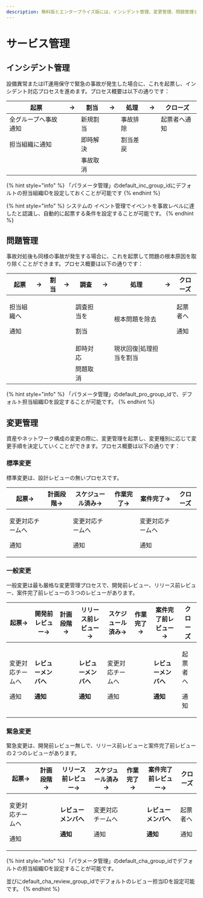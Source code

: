 ```yaml
---
description: 無料版とエンタープライズ版には、インシデント管理、変更管理、問題管理といった3つの組み込みアプリケーションが含まれています。
---
```


# サービス管理

## インシデント管理

設備異常またはIT運用保守で緊急の事故が発生した場合に、これを起票し、インシデント対応プロセスを進めます。プロセス概要は以下の通りです：

| 起票         | → | 割当   | → | 処理   | → | クローズ   |
| ---------- | - | ---- | - | ---- | - | ------ |
| 全グループへ事故通知 |   | 新規割当 |   | 事故排除 |   | 起票者へ通知 |
| 担当組織に通知    |   | 即時解決 |   | 割当差戻 |   |        |
|            |   | 事故取消 |   |      |   |        |

{% hint style="info" %}
「パラメータ管理」のdefault\_inc\_group\_idにデフォルトの担当組織IDを設定しておくことが可能です
{% endhint %}

{% hint style="info" %}
システムの イベント管理でイベントを事故レベルに達したと認識し、自動的に起票する条件を設定することが可能です。
{% endhint %}

## 問題管理

事故対処後も同様の事故が発生する場合に、これを起票して問題の根本原因を取り除くことができます。プロセス概要は以下の通りです：

| 起票                    | → | 割当 | → | 調査                    | → | 処理            | → | クローズ                 |
| --------------------- | - | -- | - | --------------------- | - | ------------- | - | -------------------- |
| <p>担当組織へ</p><p>通知</p> |   |    |   | <p>調査担当を</p><p>割当</p> |   | 根本問題を除去       |   | <p>起票者へ</p><p>通知</p> |
|                       |   |    |   | 即時対応                  |   | 現状回復\|処理担当を割当 |   |                      |
|                       |   |    |   | 問題取消                  |   |               |   |                      |

{% hint style="info" %}
「パラメータ管理」のdefault\_pro\_group\_idで、デフォルト担当組織IDを設定することが可能です。
{% endhint %}

## 変更管理

資産やネットワーク構成の変更の際に、変更管理を起票し、変更種別に応じて変更手順を決定していくことができます。プロセス概要は以下の通りです：

### 標準変更

標準変更は、設計レビューの無いプロセスです。

| 起票→                      | 計画段階→ | スケジュール済み→                | 作業完了→ | 案件完了→                    | クローズ |
| ------------------------ | ----- | ------------------------ | ----- | ------------------------ | ---- |
| <p>変更対応チームへ</p><p>通知</p> |       | <p>変更対応チームへ</p><p>通知</p> |       | <p>変更対応チームへ</p><p>通知</p> |      |

### 一般変更

一般変更は最も厳格な変更管理プロセスで、開発前レビュー、リリース前レビュー、案件完了前レビューの３つのレビューがあります。

| 起票→                      | 開発前レビュー→                                                   | 計画段階→ | リリース前レビュー→                                                 | スケジュール済み→                | 作業完了→ | 案件完了前レビュー→                                                 | クローズ                 |
| ------------------------ | ---------------------------------------------------------- | ----- | ---------------------------------------------------------- | ------------------------ | ----- | ---------------------------------------------------------- | -------------------- |
| <p>変更対応チームへ</p><p>通知</p> | <p><strong>レビューメンバへ</strong></p><p><strong>通知</strong></p> |       | <p><strong>レビューメンバへ</strong></p><p><strong>通知</strong></p> | <p>変更対応チームへ</p><p>通知</p> |       | <p><strong>レビューメンバへ</strong></p><p><strong>通知</strong></p> | <p>起票者へ</p><p>通知</p> |

### 緊急変更

緊急変更は、開発前レビュー無しで、リリース前レビューと案件完了前レビューの２つのレビューがあります。

| 起票→                      | 計画段階→ | リリース前レビュー→                                                 | スケジュール済み→                | 作業完了→ | 案件完了前レビュー→                                                 | クローズ                 |
| ------------------------ | ----- | ---------------------------------------------------------- | ------------------------ | ----- | ---------------------------------------------------------- | -------------------- |
| <p>変更対応チームへ</p><p>通知</p> |       | <p><strong>レビューメンバへ</strong></p><p><strong>通知</strong></p> | <p>変更対応チームへ</p><p>通知</p> |       | <p><strong>レビューメンバへ</strong></p><p><strong>通知</strong></p> | <p>起票者へ</p><p>通知</p> |

{% hint style="info" %}
「パラメータ管理」のdefault\_cha\_group\_idでデフォルトの担当組織IDを設定することが可能です。

並びにdefault\_cha\_review\_group\_idでデフォルトのレビュー担当IDを設定可能です。
{% endhint %}
